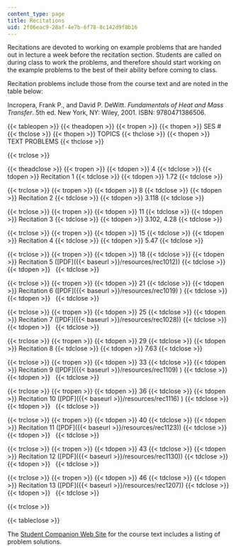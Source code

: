 ```yaml
---
content_type: page
title: Recitations
uid: 2f06eac9-28af-4e7b-6f78-8c142d9f8b16
---
```


Recitations are devoted to working on example problems that are handed out in lecture a week before the recitation section. Students are called on during class to work the problems, and therefore should start working on the example problems to the best of their ability before coming to class.

Recitation problems include those from the course text and are noted in the table below:

Incropera, Frank P., and David P. DeWitt. _Fundamentals of Heat and Mass Transfer_. 5th ed. New York, NY: Wiley, 2001. ISBN: 9780471386506.

{{< tableopen >}}
{{< theadopen >}}
{{< tropen >}}
{{< thopen >}}
SES #
{{< thclose >}}
{{< thopen >}}
TOPICS
{{< thclose >}}
{{< thopen >}}
TEXT PROBLEMS
{{< thclose >}}

{{< trclose >}}

{{< theadclose >}}
{{< tropen >}}
{{< tdopen >}}
4
{{< tdclose >}}
{{< tdopen >}}
Recitation 1
{{< tdclose >}}
{{< tdopen >}}
1.72
{{< tdclose >}}

{{< trclose >}}
{{< tropen >}}
{{< tdopen >}}
8
{{< tdclose >}}
{{< tdopen >}}
Recitation 2
{{< tdclose >}}
{{< tdopen >}}
3.118
{{< tdclose >}}

{{< trclose >}}
{{< tropen >}}
{{< tdopen >}}
11
{{< tdclose >}}
{{< tdopen >}}
Recitation 3
{{< tdclose >}}
{{< tdopen >}}
3.102, 4.28
{{< tdclose >}}

{{< trclose >}}
{{< tropen >}}
{{< tdopen >}}
15
{{< tdclose >}}
{{< tdopen >}}
Recitation 4
{{< tdclose >}}
{{< tdopen >}}
5.47
{{< tdclose >}}

{{< trclose >}}
{{< tropen >}}
{{< tdopen >}}
18
{{< tdclose >}}
{{< tdopen >}}
Recitation 5 ([PDF]({{< baseurl >}}/resources/rec1012))
{{< tdclose >}}
{{< tdopen >}}
 
{{< tdclose >}}

{{< trclose >}}
{{< tropen >}}
{{< tdopen >}}
21
{{< tdclose >}}
{{< tdopen >}}
Recitation 6 ([PDF]({{< baseurl >}}/resources/rec1019) )
{{< tdclose >}}
{{< tdopen >}}
 
{{< tdclose >}}

{{< trclose >}}
{{< tropen >}}
{{< tdopen >}}
25
{{< tdclose >}}
{{< tdopen >}}
Recitation 7 ([PDF]({{< baseurl >}}/resources/rec1028))
{{< tdclose >}}
{{< tdopen >}}
 
{{< tdclose >}}

{{< trclose >}}
{{< tropen >}}
{{< tdopen >}}
29
{{< tdclose >}}
{{< tdopen >}}
Recitation 8
{{< tdclose >}}
{{< tdopen >}}
7.63
{{< tdclose >}}

{{< trclose >}}
{{< tropen >}}
{{< tdopen >}}
33
{{< tdclose >}}
{{< tdopen >}}
Recitation 9 ([PDF]({{< baseurl >}}/resources/rec1109) )
{{< tdclose >}}
{{< tdopen >}}
 
{{< tdclose >}}

{{< trclose >}}
{{< tropen >}}
{{< tdopen >}}
36
{{< tdclose >}}
{{< tdopen >}}
Recitation 10 ([PDF]({{< baseurl >}}/resources/rec1116) )
{{< tdclose >}}
{{< tdopen >}}
 
{{< tdclose >}}

{{< trclose >}}
{{< tropen >}}
{{< tdopen >}}
40
{{< tdclose >}}
{{< tdopen >}}
Recitation 11 ([PDF]({{< baseurl >}}/resources/rec1123))
{{< tdclose >}}
{{< tdopen >}}
 
{{< tdclose >}}

{{< trclose >}}
{{< tropen >}}
{{< tdopen >}}
43
{{< tdclose >}}
{{< tdopen >}}
Recitation 12 ([PDF]({{< baseurl >}}/resources/rec1130))
{{< tdclose >}}
{{< tdopen >}}
 
{{< tdclose >}}

{{< trclose >}}
{{< tropen >}}
{{< tdopen >}}
46
{{< tdclose >}}
{{< tdopen >}}
Recitation 13 ([PDF]({{< baseurl >}}/resources/rec1207))
{{< tdclose >}}
{{< tdopen >}}
 
{{< tdclose >}}

{{< trclose >}}

{{< tableclose >}}

The [Student Companion Web Site](http://jws-edcv.wiley.com/college/bcs/redesign/student/0,12264,_0471386502_BKS_1737_____,00.html) for the course text includes a listing of problem solutions.